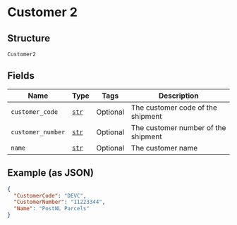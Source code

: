 
# Customer 2

## Structure

`Customer2`

## Fields

| Name | Type | Tags | Description |
|  --- | --- | --- | --- |
| `customer_code` | [`str`](../../doc/models/string-enum.md) | Optional | The customer code of the shipment |
| `customer_number` | [`str`](../../doc/models/string-enum.md) | Optional | The customer number of the shipment |
| `name` | [`str`](../../doc/models/string-enum.md) | Optional | The customer name |

## Example (as JSON)

```json
{
  "CustomerCode": "DEVC",
  "CustomerNumber": "11223344",
  "Name": "PostNL Parcels"
}
```

